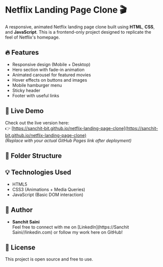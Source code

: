 # Netflix Landing Page Clone 🎬

A responsive, animated Netflix landing page clone built using **HTML**, **CSS**, and **JavaScript**. This is a frontend-only project designed to replicate the feel of Netflix's homepage.

## 🔥 Features

- Responsive design (Mobile + Desktop)
- Hero section with fade-in animation
- Animated carousel for featured movies
- Hover effects on buttons and images
- Mobile hamburger menu
- Sticky header
- Footer with useful links

## 🚀 Live Demo

Check out the live version here:  
👉 [https://sanchit-bit.github.io/netflix-landing-page-clone](https://sanchit-bit.github.io/netflix-landing-page-clone)  
*(Replace with your actual GitHub Pages link after deployment)*

## 📁 Folder Structure

## 💡 Technologies Used

- HTML5
- CSS3 (Animations + Media Queries)
- JavaScript (Basic DOM interaction)

## 🙌 Author

- **Sanchit Saini**  
Feel free to connect with me on [LinkedIn](https://Sanchit Saini//linkedin.com) or follow my work here on GitHub!

## 📜 License

This project is open source and free to use.


